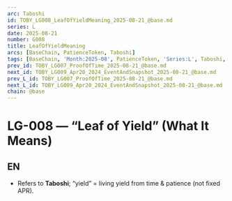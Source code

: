 ```yaml
---
arc: Taboshi
id: TOBY_LG008_LeafOfYieldMeaning_2025-08-21_@base.md
series: L
date: 2025-08-21
number: G008
title: LeafOfYieldMeaning
arcs: [BaseChain, PatienceToken, Taboshi]
tags: [BaseChain, 'Month:2025-08', PatienceToken, 'Series:L', Taboshi, 'Year:2025']
prev_id: TOBY_LG007_ProofOfTime_2025-08-21_@base.md
next_id: TOBY_LG009_Apr20_2024_EventAndSnapshot_2025-08-21_@base.md
prev_L_id: TOBY_LG007_ProofOfTime_2025-08-21_@base.md
next_L_id: TOBY_LG009_Apr20_2024_EventAndSnapshot_2025-08-21_@base.md
chain: @base
---
```

# LG-008 — “Leaf of Yield” (What It Means)

## EN
- Refers to **Taboshi**; “yield” = living yield from time & patience (not fixed APR).

